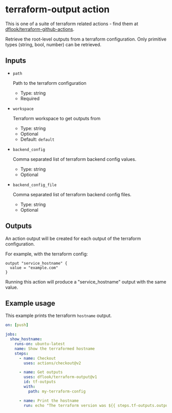 # terraform-output action

This is one of a suite of terraform related actions - find them at [dflook/terraform-github-actions](https://github.com/dflook/terraform-github-actions).

Retrieve the root-level outputs from a terraform configuration.
Only primitive types (string, bool, number) can be retrieved.

## Inputs

* `path`

  Path to the terraform configuration

  - Type: string
  - Required

* `workspace`

  Terraform workspace to get outputs from

  - Type: string
  - Optional
  - Default: `default`

* `backend_config`

  Comma separated list of terraform backend config values.

  - Type: string
  - Optional

* `backend_config_file`

  Comma separated list of terraform backend config files.

  - Type: string
  - Optional

## Outputs

An action output will be created for each output of the terraform configuration.

For example, with the terraform config:
```hcl
output "service_hostname" {
  value = "example.com"
}
```

Running this action will produce a "service_hostname" output with the
same value.

## Example usage

This example prints the terraform `hostname` output.

```yaml
on: [push]

jobs:
  show_hostname:
    runs-on: ubuntu-latest
    name: Show the terraformed hostname
    steps:
      - name: Checkout
        uses: actions/checkout@v2

      - name: Get outputs
        uses: dflook/terraform-output@v1
        id: tf-outputs
        with:
          path: my-terraform-config

      - name: Print the hostname
        run: echo "The terraform version was ${{ steps.tf-outputs.outputs.hostname }}"
```
